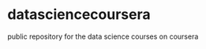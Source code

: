 datasciencecoursera
===================

public repository for the data science courses on coursera
